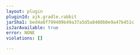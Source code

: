 ```yaml
---
layout: plugin
pluginId: ajk.gradle.rabbit
jarSha1: bed4a8f799409b49a37a5d5a8480b0e9a47b451c
isJarAvailable: true
error: NONE
violations: []

---
```

